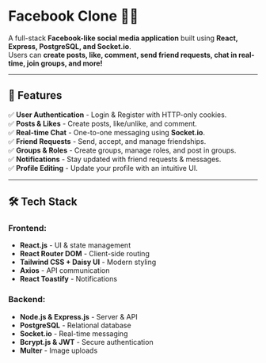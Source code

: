 # **Facebook Clone** 🏡💬  

A full-stack **Facebook-like social media application** built using **React, Express, PostgreSQL, and Socket.io**.  
Users can **create posts, like, comment, send friend requests, chat in real-time, join groups, and more!**  

---

## 🚀 **Features**
✅ **User Authentication** - Login & Register with HTTP-only cookies.  
✅ **Posts & Likes** - Create posts, like/unlike, and comment.  
✅ **Real-time Chat** - One-to-one messaging using **Socket.io**.  
✅ **Friend Requests** - Send, accept, and manage friendships.  
✅ **Groups & Roles** - Create groups, manage roles, and post in groups.  
✅ **Notifications** - Stay updated with friend requests & messages.  
✅ **Profile Editing** - Update your profile with an intuitive UI.  

---

## 🛠️ **Tech Stack**
### **Frontend:**
- **React.js** - UI & state management  
- **React Router DOM** - Client-side routing  
- **Tailwind CSS + Daisy UI** - Modern styling  
- **Axios** - API communication  
- **React Toastify** - Notifications  

### **Backend:**
- **Node.js & Express.js** - Server & API  
- **PostgreSQL** - Relational database  
- **Socket.io** - Real-time messaging  
- **Bcrypt.js & JWT** - Secure authentication  
- **Multer** - Image uploads